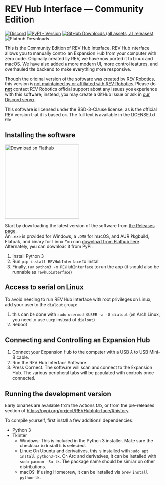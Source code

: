 # REV Hub Interface — Community Edition
[![Discord](https://img.shields.io/discord/1237587540014403614?style=flat&logo=discord&color=5865F2&label=Join%20our%20Discord%21)](https://discord.gg/2CJqU6YX2W)
[![PyPI - Version](https://img.shields.io/pypi/v/REVHubInterface?label=Latest%20Version%20%28PyPI%29)](https://pypi.org/project/REVHubInterface/)
[![GitHub Downloads (all assets, all releases)](https://img.shields.io/github/downloads/unofficial-rev-port/REVHubInterface/total?label=GitHub%20Downloads)](https://github.com/unofficial-rev-port/REVHubInterface/releases)
![Flathub Downloads](https://img.shields.io/flathub/downloads/org.unofficialrevport.REVHubInterface?label=Flathub%20Downloads)


This is the Community Edition of REV Hub Interface.
REV Hub Interface allows you to manually control an Expansion Hub from your computer with zero code.
Originally created by REV, we have now ported it to Linux and macOS.
We have also added a more modern UI, more control features,
and overhauled the backend to make everything more responsive.

Though the original version of the software was created by REV Robotics,
this version is <ins>not maintained by or affiliated with REV Robotics</ins>.
Please do <ins>**not**</ins> contact REV Robotics official support about any issues you experience with this software;
instead, you may create a GitHub Issue or ask in [our Discord server](https://discord.gg/pU2fesSTqF).

This software is licensed under the BSD-3-Clause license, as is the official REV version that it is based on.
The full text is available in the LICENSE.txt file.

## Installing the software

<a href='https://flathub.org/apps/org.unofficialrevport.REVHubInterface'><img width='240' alt='Download on Flathub' src='https://flathub.org/api/badge?svg&locale=en'/></a>

Start by downloading the latest version of the software from [the Releases page](https://github.com/unofficial-rev-port/REVHubInterface/releases).  
An `.exe` is provided for Windows, a `.DMG` for macOS, and AUR Pkgbuild, Flatpak, and binary for Linux
You can [download from Flathub here](https://flathub.org/apps/org.unofficialrevport.REVHubInterface).
Alternately, you can download it from PyPi:

1. Install Python 3
2. Run `pip install REVHubInterface` to install
3. Finally, run `python3 -m REVHubInterface` to run the app (it should also be runnable as `revhubinterface`)

## Access to serial on Linux
To avoid needing to run REV Hub Interface with root privileges on Linux, add your user to the `dialout` group:

1. this can be done with  ```sudo usermod $USER -a -G dialout``` (on Arch Linux, you need to use `uucp` instead of `dialout`)
2. Reboot


## Connecting and Controlling an Expansion Hub

1. Connect your Expansion Hub to the computer with a USB A to USB Mini-B cable.
2. Run the REV Hub Interface Software.
3. Press Connect.  The software will scan and connect to the Expansion Hub. The various peripheral tabs will be populated with controls once connected.

## Running the development version

Early binaries are available from the Actions tab,
or from the pre-releases section of https://pypi.org/project/REVHubInterface/#history.

To compile yourself, first install a few additional dependencies:

- Python 3
- Tkinter
  - Windows: This is included in the Python 3 installer. Make sure the checkbox to install it is selected.
  - Linux: On Ubuntu and derivatives, this is installed with `sudo apt install python3-tk`. On Arc and derivatives, it can be installed with `sudo pacman -Su tk`. The package name should be similar on other distributions.
  - macOS: If using Homebrew, it can be installed via `brew install python-tk`.

